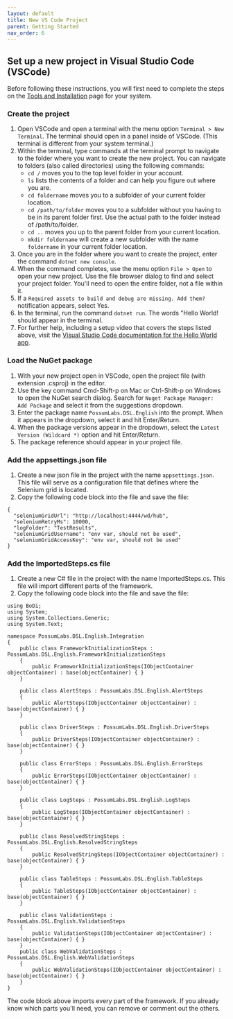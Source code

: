 ```yaml
---
layout: default
title: New VS Code Project
parent: Getting Started
nav_order: 6
---
```


## Set up a new project in Visual Studio Code (VSCode)

Before following these instructions, you will first need to complete the steps on the [Tools and Installation](tools-and-installation) page for your system.

### Create the project

1. Open VSCode and open a terminal with the menu option `Terminal > New Terminal`. The terminal should open in a panel inside of VSCode. (This terminal is different from your system terminal.)
1. Within the terminal, type commands at the terminal prompt to navigate to the folder where you want to create the new project. You can navigate to folders (also called directories) using the following commands:
    - `cd /` moves you to the top level folder in your account.
    - `ls` lists the contents of a folder and can help you figure out where you are.
    - `cd foldername` moves you to a subfolder of your current folder location.
    - `cd /path/to/folder` moves you to a subfolder without you having to be in its parent folder first. Use the actual path to the folder instead of /path/to/folder.
    - `cd ..` moves you up to the parent folder from your current location.
    - `mkdir foldername` will create a new subfolder with the name `foldername` in your current folder location.
1. Once you are in the folder where you want to create the project, enter the command `dotnet new console`.
1. When the command completes, use the menu option `File > Open` to open your new project. Use the file browser dialog to find and select your project folder. You'll need to open the entire folder, not a file within it.
1. If a `Required assets to build and debug are missing. Add them?` notification appears, select Yes.
1. In the terminal, run the command `dotnet run`. The words "Hello World! should appear in the terminal.
1. For further help, including a setup video that covers the steps listed above, visit the [Visual Studio Code documentation for the Hello World app](https://code.visualstudio.com/docs/languages/dotnet).

### Load the NuGet package

1. With your new project open in VSCode, open the project file (with extension .csproj) in the editor.
1. Use the key command Cmd-Shift-p on Mac or Ctrl-Shift-p on Windows to open the NuGet search dialog. Search for `Nuget Package Manager: Add Package` and select it from the suggestions dropdown.
1. Enter the package name `PossumLabs.DSL.English` into the prompt. When it appears in the dropdown, select it and hit Enter/Return.
1. When the package versions appear in the dropdown, select the `Latest Version (Wildcard *)` option and hit Enter/Return.
1. The package reference should appear in your project file.

### Add the appsettings.json file

1. Create a new json file in the project with the name `appsettings.json`. This file will serve as a configuration file that defines where the Selenium grid is located.
1. Copy the following code block into the file and save the file:

```
{
  "seleniumGridUrl": "http://localhost:4444/wd/hub",
  "seleniumRetryMs": 10000,
  "logFolder": "TestResults",
  "seleniumGridUsername": "env var, should not be used",
  "seleniumGridAccessKey": "env var, should not be used"
}
```

### Add the ImportedSteps.cs file

1. Create a new C# file in the project with the name ImportedSteps.cs. This file will import different parts of the framework. 
1. Copy the following code block into the file and save the file:

```
using BoDi;
using System;
using System.Collections.Generic;
using System.Text;

namespace PossumLabs.DSL.English.Integration
{
    public class FrameworkInitializationSteps : PossumLabs.DSL.English.FrameworkInitializationSteps
    {
        public FrameworkInitializationSteps(IObjectContainer objectContainer) : base(objectContainer) { }
    }

    public class AlertSteps : PossumLabs.DSL.English.AlertSteps
    {
        public AlertSteps(IObjectContainer objectContainer) : base(objectContainer) { }
    }

    public class DriverSteps : PossumLabs.DSL.English.DriverSteps
    {
        public DriverSteps(IObjectContainer objectContainer) : base(objectContainer) { }
    }

    public class ErrorSteps : PossumLabs.DSL.English.ErrorSteps
    {
        public ErrorSteps(IObjectContainer objectContainer) : base(objectContainer) { }
    }

    public class LogSteps : PossumLabs.DSL.English.LogSteps
    {
        public LogSteps(IObjectContainer objectContainer) : base(objectContainer) { }
    }

    public class ResolvedStringSteps : PossumLabs.DSL.English.ResolvedStringSteps
    {
        public ResolvedStringSteps(IObjectContainer objectContainer) : base(objectContainer) { }
    }

    public class TableSteps : PossumLabs.DSL.English.TableSteps
    {
        public TableSteps(IObjectContainer objectContainer) : base(objectContainer) { }
    }

    public class ValidationSteps : PossumLabs.DSL.English.ValidationSteps
    {
        public ValidationSteps(IObjectContainer objectContainer) : base(objectContainer) { }
    }
    public class WebValidationSteps : PossumLabs.DSL.English.WebValidationSteps
    {
        public WebValidationSteps(IObjectContainer objectContainer) : base(objectContainer) { }
    }
}
```

The code block above imports every part of the framework. If you already know which parts you'll need, you can remove or comment out the others.
